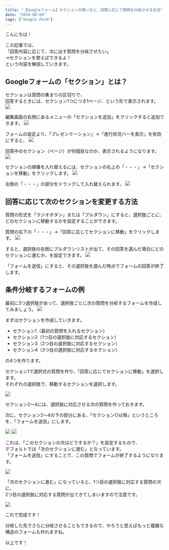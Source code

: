 ```yaml
---
title: "【Googleフォーム】セクションの使い方と、回答に応じて質問を分岐させる方法"
date: "2018-08-04"
tags: ["Google Form"]
---
```


こんにちは！

この記事では、
<br/>
「回答内容に応じて、次に出す質問を分岐させたい」
<br/>
→セクションを使えばできるよ！
<br/>
という内容を解説していきます。

## Googleフォームの「セクション」とは？

セクションは質問の集まりの区切りで、
<br/>
回答するときには、セクション1つにつき1ページ、という形で表示されます。
![](1.jpg)

編集画面の右側にあるメニューの「セクションを追加」をクリックすると追加できます。
![](2.jpg)

フォームの設定より、「プレゼンテーション」→「進行状況バーを表示」を有効にすると、
![](3.jpg)

回答中のセクション（ページ）が何個目なのか、表示されるようになります。
![](4.jpg)

セクションの順番を入れ替えるには、セクションの右上の「・・・」→「セクションを移動」をクリックします。
![](5.jpg)

左側の「・・・」の部分をドラッグして入れ替えられます。
![](6.jpg)

## 回答に応じて次のセクションを変更する方法

質問の形式を「ラジオボタン」または「プルダウン」にすると、選択肢ごとに、どのセクションに移動するかを設定することができます。

質問の右下の「・・・」→「回答に応じてセクションに移動」をクリックします。
![](7.jpg)

すると、選択肢の右側にプルダウンリストが出て、その回答を選んだ場合にどのセクションに進むか、を設定できます。
![](8.jpg)

「フォームを送信」にすると、その選択肢を選んだ時点でフォームの回答が終了します。

## 条件分岐するフォームの例

最初に3つ選択肢があって、選択肢ごとに次の質問を分岐するフォームを作成してみましょう。
![](9.jpg)

まずはセクションを作成していきます。

- セクション1（最初の質問を入れるセクション）
- セクション2（1つ目の選択肢に対応するセクション）
- セクション3（2つ目の選択肢に対応するセクション）
- セクション4（3つ目の選択肢に対応するセクション）

の4つを作ります。

セクション1で選択式の質問を作り、「回答に応じてセクションに移動」を選択します。
<br/>
それぞれの選択肢で、移動するセクションを選択します。

![](10.jpg)

セクション2〜4には、選択肢に対応させる次の質問を作っておきます。

次に、セクション2〜4の下の部分にある、「セクション○以降」というところを、「フォームを送信」にします。

![](11.jpg)
![](12.jpg)

これは、「このセクションの次はどうするか？」を設定するもので、
<br/>
デフォルトでは「次のセクションに進む」となっています。
<br/>
「フォームを送信」にすることで、この質問でフォームが終了するようになります。

![](13.jpg)

「次のセクションに進む」になっていると、1つ目の選択肢に対応する質問の次に、
<br/>
2つ目の選択肢に対応する質問が出てきてしまいますので注意です。

![](14.jpg)

これで完成です！

分岐した先でさらに分岐させることもできるので、やろうと思えばもっと複雑な構造のフォームも作れますね。

以上です！
